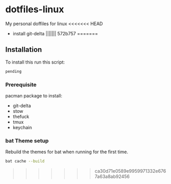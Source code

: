 # dotfiles-linux

My personal doffiles for linux
<<<<<<< HEAD

- install git-delta
||||||| 572b757
=======

## Installation

To install this run this script:

```bash
pending
```

### Prerequisite

pacman package to install:

- git-delta
- stow
- thefuck
- tmux
- keychain

### bat Theme setup

Rebuild the themes for bat when running for the first time.

```bash
bat cache --build
```
>>>>>>> ca30d71e0589e9959971332e6767a63a8ab92456
